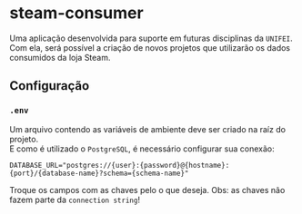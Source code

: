 # steam-consumer

Uma aplicação desenvolvida para suporte em futuras disciplinas da `UNIFEI`.\
Com ela, será possível a criação de novos projetos que utilizarão os dados consumidos da loja Steam.

## Configuração

### `.env`

Um arquivo contendo as variáveis de ambiente deve ser criado na raíz do projeto.\
E como é utilizado o `PostgreSQL`, é necessário configurar sua conexão:

```
DATABASE_URL="postgres://{user}:{password}@{hostname}:{port}/{database-name}?schema={schema-name}"
```

Troque os campos com as chaves pelo o que deseja. Obs: as chaves não fazem parte da `connection string`!
